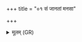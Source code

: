 +++
title = "०१ सं जानतां मनसा"

+++
<details><summary>मूलम् (GR)</summary>

सं जानतां मनसा सं चिकित्वा +++(Bhatt. cikittā (⟨ tvā))+++  
मा युत्सत मन्युना दैव्येन ।  
मा घोष उत्थाद् बहुले  
विनिर्हते मेषुः पप्तद्  
इन्द्रस्याहन्य् आगते ॥
</details>